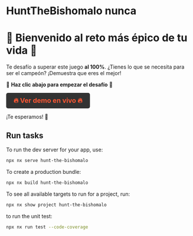# HuntTheBishomalo nunca

# 🚀 **Bienvenido al reto más épico de tu vida** 🚀

Te desafío a superar este juego **al 100%**. ¿Tienes lo que se necesita para ser el campeón? ¡Demuestra que eres el mejor!

🌟 **Haz clic abajo para empezar el desafío** 🌟

<a href="https://hunt-the-bishomalo.vercel.app/" target="_blank" style="font-size: 18px; font-weight: bold; color: #FF5733; text-decoration: none; padding: 10px 20px; background-color: #333; border-radius: 5px; text-align: center; display: inline-block;">🔥 **Ver demo en vivo** 🔥</a>

¡Te esperamos! 🚀


## Run tasks

To run the dev server for your app, use:

```sh
npx nx serve hunt-the-bishomalo
```

To create a production bundle:

```sh
npx nx build hunt-the-bishomalo
```

To see all available targets to run for a project, run:

```sh
npx nx show project hunt-the-bishomalo
```

to run the unit test:

```sh
npx nx run test --code-coverage
```